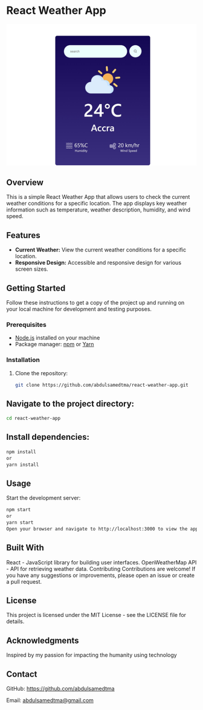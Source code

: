 # React Weather App

![Weather App Screenshot](src/components/Assets/Screenshot.jpeg)


## Overview

This is a simple React Weather App that allows users to check the current weather conditions for a specific location. The app displays key weather information such as temperature, weather description, humidity, and wind speed.

## Features

- **Current Weather:** View the current weather conditions for a specific location.
- **Responsive Design:** Accessible and responsive design for various screen sizes.

## Getting Started

Follow these instructions to get a copy of the project up and running on your local machine for development and testing purposes.

### Prerequisites

- [Node.js](https://nodejs.org/) installed on your machine
- Package manager: [npm](https://www.npmjs.com/) or [Yarn](https://yarnpkg.com/)

### Installation

1. Clone the repository:

   ```bash
   git clone https://github.com/abdulsamedtma/react-weather-app.git


## Navigate to the project directory:

```bash
cd react-weather-app
```

## Install dependencies:
``` bash
npm install
or
yarn install

```

## Usage
Start the development server:

``` bash
npm start
or
yarn start
Open your browser and navigate to http://localhost:3000 to view the app.
```

## Built With
React - JavaScript library for building user interfaces.
OpenWeatherMap API - API for retrieving weather data.
Contributing
Contributions are welcome! If you have any suggestions or improvements, please open an issue or create a pull request.

## License
This project is licensed under the MIT License - see the LICENSE file for details.

## Acknowledgments
Inspired by my passion for impacting the  humanity using technology

## Contact
GitHub: https://github.com/abdulsamedtma

Email: abdulsamedtma@gmail.com